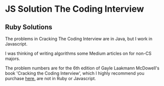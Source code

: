 
# JS Solution The Coding Interview
## Ruby Solutions
The problems in Cracking The Coding Interview are in Java, but I work in Javascript.

I was thinking of writing algorithms some Medium articles on for non-CS majors. 

The problem numbers are for the 6th edition of Gayle Laakmann McDowell's book
'Cracking the Coding Interview', which I highly recommend you purchase [here.](https://www.amazon.com/Cracking-Coding-Interview-Programming-Questions/dp/0984782850) are not in Ruby or Javascript. 
